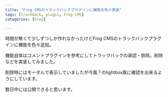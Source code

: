 ```yaml
---
title: "Frog CMSのトラックバックプラグインに機能を色々実装"
tags: [trackback, plugin, Frog CMS]
categories: [blog]

---
```


時間が無くて少しずつしか作れなかったけどFrog CMSのトラックバックプラグインに機能を色々追加。

機能自体はコメントプラグインを参考にしてトラックバックの承認・排除。削除などを実装してみました。

削除時にはモーダルで表示していましたが今風？のlightbox風に確認を出来るようにしています。

数日中には公開できると思います。